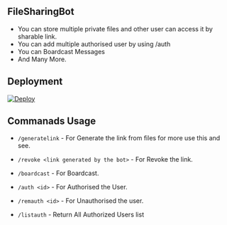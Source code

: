 ## FileSharingBot
- You can store multiple private files and other user can access it by sharable link.
- You can add multiple authorised user by using /auth
- You can Boardcast Messages
- And Many More.

## Deployment

[![Deploy](https://www.herokucdn.com/deploy/button.svg)](https://dashboard.heroku.com/new?template=https://github.com/kaif-00z/FileSharingBot)

## Commanads Usage
- `/generatelink` - For Generate the link from files for more use this and see.

- `/revoke <link generated by the bot>` - For Revoke the link.

- `/boardcast` - For Boardcast.

- `/auth <id>` - For Authorised the User.

- `/remauth <id>` - For Unauthorised the user.

- `/listauth` - Return All Authorized Users list
